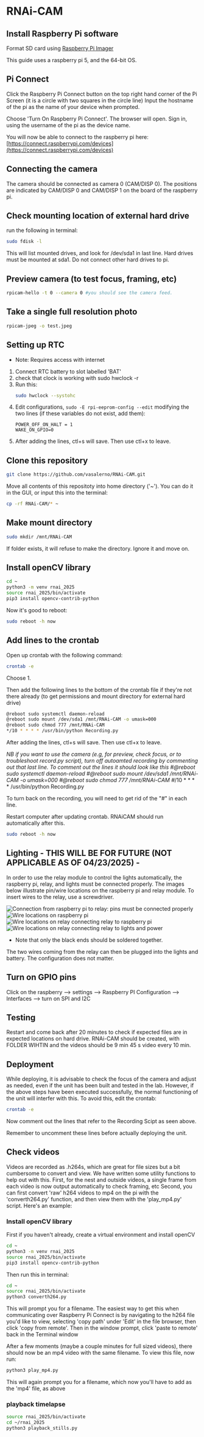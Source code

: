 # RNAi-CAM

## Install Raspberry Pi software
Format SD card using [Raspberry Pi Imager](https://www.raspberrypi.com/software/)

This guide uses a raspberry pi 5, and the 64-bit OS.

## Pi Connect
Click the Raspberry Pi Connect button on the top right hand corner of the Pi Screen (it is a circle with two squares in the circle line)
Input the hostname of the pi as the name of your device when prompted.

Choose 'Turn On Raspberry Pi Connect'. The browser will open. Sign in, using the username of the pi as the device name.

You will now be able to connect to the raspberry pi here: [https://connect.raspberrypi.com/devices](https://connect.raspberrypi.com/devices)

## Connecting the camera
The camera should be connected as camera 0 (CAM/DISP 0). The positions are indicated by CAM/DISP 0 and CAM/DISP 1 on the board of the raspberry pi. 

## Check mounting location of external hard drive
run the following in terminal:
```bash
sudo fdisk -l
```
This will list mounted drives, and look for /dev/sda1 in last line.
Hard drives must be mounted at sda1. Do not connect other hard drives to pi.

## Preview camera (to test focus, framing, etc)
```bash
rpicam-hello -t 0 --camera 0 #you should see the camera feed.
```

## Take a single full resolution photo
```bash
rpicam-jpeg -o test.jpeg
```

## Setting up RTC
* Note: Requires access with internet
1. Connect RTC battery to slot labelled 'BAT'
2. check that clock is working with sudo hwclock -r
3. Run this:
   ```bash
   sudo hwclock --systohc
   ```
5. Edit configurations,
   ```sudo -E rpi-eeprom-config --edit```
   modifying the two lines (if these variables do not exist, add them):
   ```
   POWER_OFF_ON_HALT = 1
   WAKE_ON_GPIO=0
   ```
7. After adding the lines, ctl+s will save. Then use ctl+x to leave.

## Clone this repository
```bash
git clone https://github.com/vasalerno/RNAi-CAM.git
```
Move all contents of this repositoty into home directory ('~'). You can do it in the GUI, or input this into the terminal:
```bash
cp -rf RNAi-CAM/* ~
```

## Make mount directory
```bash
sudo mkdir /mnt/RNAi-CAM
```
If folder exists, it will refuse to make the directory. Ignore it and move on.


## Install openCV library
```bash
cd ~
python3 -m venv rnai_2025
source rnai_2025/bin/activate
pip3 install opencv-contrib-python
```

Now it's good to reboot:
```bash
sudo reboot -h now
```

## Add lines to the crontab
Open up crontab with the following command:
```bash
crontab -e
```
Choose 1.
 
Then add the following lines to the bottom of the crontab file if they're not there already (to get permissions and mount directory for external hard drive)
```bash
@reboot sudo systemctl daemon-reload
@reboot sudo mount /dev/sda1 /mnt/RNAi-CAM -o umask=000
@reboot sudo chmod 777 /mnt/RNAi-CAM
*/10 * * * * /usr/bin/python Recording.py
```
After adding the lines, ctl+s will save. Then use ctl+x to leave.

*NB if you want to use the camera (e.g, for preview, check focus, or to troubleshoot record.py script), turn off autoamted recording by commenting out that last line. To comment out the lines it should look like this
#@reboot sudo systemctl daemon-reload
#@reboot sudo mount /dev/sda1 /mnt/RNAi-CAM -o umask=000
#@reboot sudo chmod 777 /mnt/RNAi-CAM
#*/10 * * * * /usr/bin/python Recording.py

To turn back on the recording, you will need to get rid of the "#" in each line.

Restart computer after updating crontab. RNAiCAM should run automatically after this.
```bash
sudo reboot -h now
```

## Lighting - THIS WILL BE FOR FUTURE (NOT APPLICABLE AS OF 04/23/2025) -
In order to use the relay module to control the lights automatically, the raspberry pi, relay, and lights must be connected properly. The images below illustrate pin/wire locations on the raspberry pi and relay module. To insert wires to the relay, use a screwdriver.

![Connection from raspberry pi to relay: pins must be connected properly](guideImages/lightsOverview.jpg)
![Wire locations on raspberry pi](guideImages/lightsPi2Relay.jpg)
![Wire locations on relay connecting relay to raspberry pi](guideImages/lightsRelay2Pi.jpg)
![Wire locations on relay connecting relay to lights and power](guideImages/lightsRelay2Lights.jpg)
* Note that only the black ends should be soldered together.

The two wires coming from the relay can then be plugged into the lights and battery. The configuration does not matter.

## Turn on GPIO pins
Click on the raspberry --> settings --> Raspberry PI Configuration --> Interfaces --> turn on SPI and I2C


## Testing
Restart and come back after 20 minutes to check if expected files are in expected locations on hard drive. RNAi-CAM should be created, with FOLDER WIHTIN and the videos should be 9 min 45 s video every 10 min.

## Deployment
While deploying, it is advisable to check the focus of the camera and adjust as needed, even if the unit has been built and tested in the lab. However, if the above steps have been executed successfully, the normal functioning of the unit will interfer with this. To avoid this, edit the crontab:
```bash
crontab -e
```
Now comment out the lines that refer to the Recording Scipt as seen above.


Remember to uncomment these lines before actually deploying the unit. 
## Check videos
Videos are recorded as .h264s, which are great for file sizes but a bit cumbersome to convert and view. We have written some utility functions to help out with this. 
First, for the nest and outside videos, a single frame from each video is now output automatically to check framing, etc
Second, you can first convert 'raw' h264 videos to mp4 on the pi with the 'converth264.py' function, and then view them with the 'play_mp4.py' script. Here's an example:

### Install openCV library
First if you haven't already, create a virtual environment and install openCV

```bash
cd ~
python3 -m venv rnai_2025
source rnai_2025/bin/activate
pip3 install opencv-contrib-python
```

Then run this in terminal:
```bash
cd ~
source rnai_2025/bin/activate
python3 converth264.py
```
This will prompt you for a filename. The easiest way to get this when communicating over Raspberry Pi Connect is by navigating to the h264 file you'd like to view, selecting 'copy path' under 'Edit' in the file browser, then click 'copy from remote'. Then in the window prompt, click 'paste to remote' back in the Terminal window

After a few moments (maybe a couple minutes for full sized videos), there should now be an mp4 video with the same filename. To view this file, now run:

```bash
python3 play_mp4.py
```
This will again prompt you for a filename, which now you'll have to add as the 'mp4' file, as above

### playback timelapse

```bash
source rnai_2025/bin/activate
cd ~/rnai_2025
python3 playback_stills.py
```

